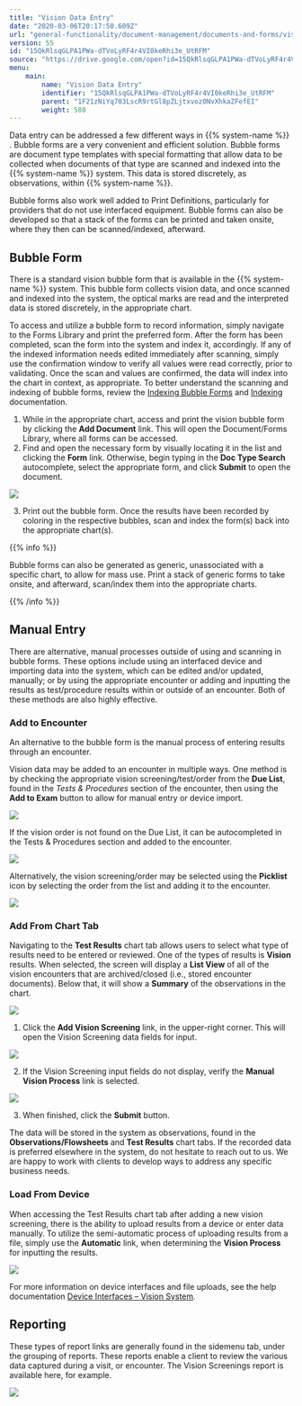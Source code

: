 ```yaml
---
title: "Vision Data Entry"
date: "2020-03-06T20:17:50.609Z"
url: "general-functionality/document-management/documents-and-forms/vision-data-entry.html"
version: 55
id: "15QkRlsqGLPA1PWa-dTVoLyRF4r4VI0keRhi3e_UtRFM"
source: "https://drive.google.com/open?id=15QkRlsqGLPA1PWa-dTVoLyRF4r4VI0keRhi3e_UtRFM"
menu:
    main:
        name: "Vision Data Entry"
        identifier: "15QkRlsqGLPA1PWa-dTVoLyRF4r4VI0keRhi3e_UtRFM"
        parent: "1F21zNiYq703LscR9rtGl8pZLjtxvozONvXhkaZFefEI"
        weight: 580
---
```

Data entry can be addressed a few different ways in {{% system-name %}} . Bubble forms are a very convenient and efficient solution. Bubble forms are document type templates with special formatting that allow data to be collected when documents of that type are scanned and indexed into the {{% system-name %}} system. This data is stored discretely, as observations, within {{% system-name %}}.



Bubble forms also work well added to Print Definitions, particularly for providers that do not use interfaced equipment. Bubble forms can also be developed so that a stack of the forms can be printed and taken onsite, where they then can be scanned/indexed, afterward.

## Bubble Form

There is a standard vision bubble form that is available in the {{% system-name %}} system. This bubble form collects vision data, and once scanned and indexed into the system, the optical marks are read and the interpreted data is stored discretely, in the appropriate chart.



To access and utilize a bubble form to record information, simply navigate to the Forms Library and print the preferred form. After the form has been completed, scan the form into the system and index it, accordingly. If any of the indexed information needs edited immediately after scanning, simply use the confirmation window to verify all values were read correctly, prior to validating. Once the scan and values are confirmed, the data will index into the chart in context, as appropriate. To better understand the scanning and indexing of bubble forms, review the [Indexing Bubble Forms](../scanning-and-indexing/indexing-bubble-forms.html) and [Indexing](../scanning-and-indexing/indexing.html) documentation.

1. While in the appropriate chart, access and print the vision bubble form by clicking the <strong>Add Document</strong> link. This will open the Document/Forms Library, where all forms can be accessed.
2. Find and open the necessary form by visually locating it in the list and clicking the <strong>Form</strong> link. Otherwise, begin typing in the <strong>Doc Type Search</strong> autocomplete, select the appropriate form, and click <strong>Submit</strong> to open the document.

![](vision-data-entry.images/image1.png)

3. Print out the bubble form. Once the results have been recorded by coloring in the respective bubbles, scan and index the form(s) back into the appropriate chart(s).

{{% info %}}

Bubble forms can also be generated as generic, unassociated with a specific chart, to allow for mass use. Print a stack of generic forms to take onsite, and afterward, scan/index them into the appropriate charts.

{{% /info %}}


## Manual Entry

There are alternative, manual processes outside of using and scanning in bubble forms. These options include using an interfaced device and importing data into the system, which can be edited and/or updated, manually; or by using the appropriate encounter or adding and inputting the results as test/procedure results within or outside of an encounter. Both of these methods are also highly effective.

### Add to Encounter

An alternative to the bubble form is the manual process of entering results through an encounter.

Vision data may be added to an encounter in multiple ways. One method is by checking the appropriate vision screening/test/order from the **Due List**, found in the *Tests & Procedures* section of the encounter, then using the **Add to Exam** button to allow for manual entry or device import.

![](vision-data-entry.images/image2.png)

If the vision order is not found on the Due List, it can be autocompleted in the Tests & Procedures section and added to the encounter.

![](vision-data-entry.images/image3.png)

Alternatively, the vision screening/order may be selected using the **Picklist** icon by selecting the order from the list and adding it to the encounter.

![](vision-data-entry.images/image4.png)

### Add From Chart Tab

Navigating to the **Test Results** chart tab allows users to select what type of results need to be entered or reviewed. One of the types of results is **Vision** results. When selected, the screen will display a **List View** of all of the vision encounters that are archived/closed (i.e., stored encounter documents). Below that, it will show a **Summary** of the observations in the chart.

![](vision-data-entry.images/image5.png)

1. Click the <strong>Add Vision Screening</strong> link, in the upper-right corner. This will open the Vision Screening data fields for input.

![](vision-data-entry.images/image6.png)

2. If the Vision Screening input fields do not display, verify the <strong>Manual Vision Process</strong> link is selected.

![](vision-data-entry.images/image7.png)

3. When finished, click the <strong>Submit</strong> button.

The data will be stored in the system as observations, found in the **Observations/Flowsheets** and **Test Results** chart tabs. If the recorded data is preferred elsewhere in the system, do not hesitate to reach out to us. We are happy to work with clients to develop ways to address any specific business needs.

### Load From Device

When accessing the Test Results chart tab after adding a new vision screening, there is the ability to upload results from a device or enter data manually. To utilize the semi-automatic process of uploading results from a file, simply use the **Automatic** link, when determining the **Vision Process** for inputting the results.

![](vision-data-entry.images/image8.png)

For more information on device interfaces and file uploads, see the help documentation [Device Interfaces – Vision System](https://docs.google.com/document/d/112j-_cJ8cSB928KF-HNQFVZPcQiw_11x8p77UtzmqMs).

## Reporting

These types of report links are generally found in the sidemenu tab, under the grouping of reports. These reports enable a client to review the various data captured during a visit, or encounter. The Vision Screenings report is available here, for example.

![](vision-data-entry.images/image9.png)

